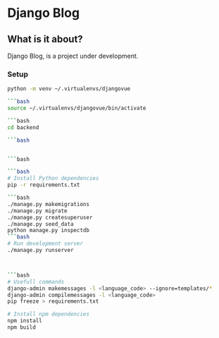 # Django Blog

## What is it about?

Django Blog, is a project under development.

### Setup

````bash
python -m venv ~/.virtualenvs/djangovue

```bash
source ~/.virtualenvs/djangovue/bin/activate

```bash
cd backend

```bash


```bash

```bash
# Install Python dependencies
pip -r requirements.txt

```bash
./manage.py makemigrations
./manage.py migrate
./manage.py createsuperuser
./manage.py seed_data
python manage.py inspectdb
```bash
# Run development server
./manage.py runserver



```bash
# Usefull commands
django-admin makemessages -l <language_code> --ignore=templates/*
django-admin compilemessages -l <language_code>
pip freeze > requirements.txt

# Install npm dependencies
npm install
npm build
````
